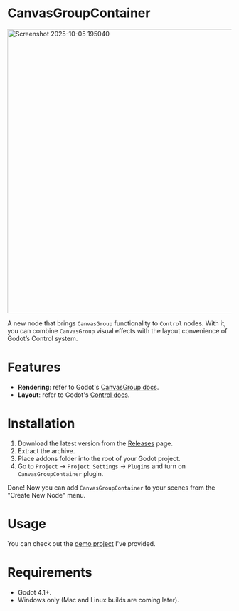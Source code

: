 # CanvasGroupContainer
<img width="1133" height="637" alt="Screenshot 2025-10-05 195040" src="https://github.com/user-attachments/assets/4d626503-ac2c-4773-9d40-cb9c3f5fe17b" />

A new node that brings `CanvasGroup` functionality to `Control` nodes.
With it, you can combine `CanvasGroup` visual effects with the layout convenience of Godot’s Control system.

# Features
- **Rendering**: refer to Godot's [CanvasGroup docs](https://docs.godotengine.org/en/stable/classes/class_canvasgroup.html).
- **Layout**: refer to Godot's [Control docs](https://docs.godotengine.org/en/stable/classes/class_control.html).

# Installation 
1. Download the latest version from the [Releases](https://github.com/tsutsen/CanvasGroupContainer/releases) page.
2. Extract the archive.
3. Place addons folder into the root of your Godot project.
4. Go to `Project` -> `Project Settings` -> `Plugins` and turn on `CanvasGroupContainer` plugin.

Done! Now you can add `CanvasGroupContainer` to your scenes from the "Create New Node" menu.

# Usage
You can check out the [demo project](https://github.com/tsutsen/CanvasGroupContainer/tree/main/demo) I've provided.

# Requirements
- Godot 4.1+.
- Windows only (Mac and Linux builds are coming later).
